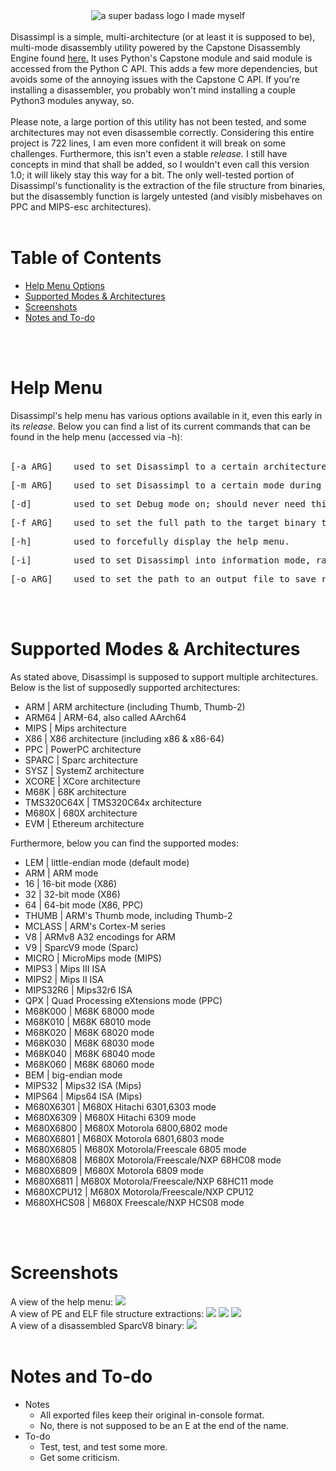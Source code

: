 <center><img src="images/disassimplBanner.png" alt="a super badass logo I made myself"></center>
<br/>
Disassimpl is a simple, multi-architecture (or at least it is supposed to be), multi-mode disassembly utility powered by the Capstone Disassembly Engine found <a href="http://www.capstone-engine.org/">here.</a> It uses Python's Capstone module and said module is accessed from the Python C API. This adds a few more dependencies, but avoids some of the annoying issues with the Capstone C API. If you're installing a disassembler, you probably won't mind installing a couple Python3 modules anyway, so. 
<br/><br/>
Please note, a large portion of this utility has not been tested, and some architectures may not even disassemble correctly. Considering this entire project is 722 lines, I am even more confident it will break on some challenges. Furthermore, this isn't even a stable <i>release.</i> I still have concepts in mind that shall be added, so I wouldn't even call this version 1.0; it will likely stay this way for a bit. The only well-tested portion of Disassimpl's functionality is the extraction of the file structure from binaries, but the disassembly function is largely untested (and visibly misbehaves on PPC and MIPS-esc architectures).
<br/><br/>
<h1>Table of Contents</h1>
<ul>
  <li><a href="#help">Help Menu Options</a></li>
  <li><a href="#supported">Supported Modes & Architectures</a></li>
  <li><a href="#screens">Screenshots</a></li>
  <li><a href="#notea">Notes and To-do</a>
</ul>
<br/><br/>
<h1 id="help">Help Menu</h1>
Disassimpl's help menu has various options available in it, even this early in its <i>release</i>. Below you can find a list of its current commands that can be found in the help menu (accessed via -h):
<br/><br/>
<pre>[-a ARG]    used to set Disassimpl to a certain architecture during disassembly (default: X86).</pre>
<pre>[-m ARG]    used to set Disassimpl to a certain mode during disassembly (default: LEM).</pre>
<pre>[-d]        used to set Debug mode on; should never need this (unless you want to see cool stuff) (default: off).</pre>
<pre>[-f ARG]    used to set the full path to the target binary to be disassembled.</pre>
<pre>[-h]        used to forcefully display the help menu.</pre>
<pre>[-i]        used to set Disassimpl into information mode, rather than disassembly mode (default: off).</pre>
<pre>[-o ARG]    used to set the path to an output file to save results, if wanted (default: None).</pre>
<br/><br/>
<h1 id="supported">Supported Modes & Architectures</h1>
As stated above, Disassimpl is supposed to support multiple architectures. Below is the list of supposedly supported architectures:
<ul>
  <li>ARM         | ARM architecture (including Thumb, Thumb-2)</li>
  <li>ARM64       | ARM-64, also called AArch64</li>
  <li>MIPS        | Mips architecture</li>
  <li>X86         | X86 architecture (including x86 & x86-64)</li>
  <li>PPC         | PowerPC architecture</li>
  <li>SPARC       | Sparc architecture</li>
  <li>SYSZ        | SystemZ architecture</li>
  <li>XCORE       | XCore architecture</li>
  <li>M68K        | 68K architecture</li>
  <li>TMS320C64X  | TMS320C64x architecture</li>
  <li>M680X       | 680X architecture</li>
  <li>EVM         | Ethereum architecture</li>
</ul>
Furthermore, below you can find the supported modes:
<ul>
  <li>LEM         | little-endian mode (default mode)</li>
  <li>ARM         | ARM mode</li>
  <li>16          | 16-bit mode (X86)</li>
  <li>32          | 32-bit mode (X86)</li>
  <li>64          | 64-bit mode (X86, PPC)</li>
  <li>THUMB       | ARM's Thumb mode, including Thumb-2</li>
  <li>MCLASS      | ARM's Cortex-M series</li>
  <li>V8          | ARMv8 A32 encodings for ARM</li>
  <li>V9          | SparcV9 mode (Sparc)</li>
  <li>MICRO       | MicroMips mode (MIPS)</li>
  <li>MIPS3       | Mips III ISA</li>
  <li>MIPS2       | Mips II ISA</li>
  <li>MIPS32R6    | Mips32r6 ISA</li>
  <li>QPX         | Quad Processing eXtensions mode (PPC)</li>
  <li>M68K000     | M68K 68000 mode</li>
  <li>M68K010     | M68K 68010 mode</li>
  <li>M68K020     | M68K 68020 mode</li>
  <li>M68K030     | M68K 68030 mode</li>
  <li>M68K040     | M68K 68040 mode</li>
  <li>M68K060     | M68K 68060 mode</li>
  <li>BEM         | big-endian mode</li>
  <li>MIPS32      | Mips32 ISA (Mips)</li>
  <li>MIPS64      | Mips64 ISA (Mips)</li>
  <li>M680X6301   | M680X Hitachi 6301,6303 mode</li>
  <li>M680X6309   | M680X Hitachi 6309 mode</li>
  <li>M680X6800   | M680X Motorola 6800,6802 mode</li>
  <li>M680X6801   | M680X Motorola 6801,6803 mode</li>
  <li>M680X6805   | M680X Motorola/Freescale 6805 mode</li>
  <li>M680X6808   | M680X Motorola/Freescale/NXP 68HC08 mode</li>
  <li>M680X6809   | M680X Motorola 6809 mode</li>
  <li>M680X6811   | M680X Motorola/Freescale/NXP 68HC11 mode</li>
  <li>M680XCPU12  | M680X Motorola/Freescale/NXP CPU12</li>
  <li>M680XHCS08  | M680X Freescale/NXP HCS08 mode</li>
</ul>
<br/><br/>
<h1 id="screens">Screenshots</h1>
A view of the help menu:
<img src="images/help_menu.PNG">
<br/>
A view of PE and ELF file structure extractions:
<img src="images/file_extract_top.PNG">
<img src="images/file_extract_middle.PNG">
<img src="images/file_extract_elf_top.PNG">
<br/>
A view of a disassembled SparcV8 binary:
<img src="images/sparc_disassemble.PNG">
<br/><br/>
<h1 id="notes">Notes and To-do</h1>
<ul>
  <li>Notes
    <ul>
      <li>All exported files keep their original in-console format.</li>
      <li>No, there is not supposed to be an E at the end of the name.</li>
   </ul>
  </li>
  <li>To-do
    <ul>
      <li>Test, test, and test some more.</li>
      <li>Get some criticism.</li>
    </ul>
  </li>
</ul>
